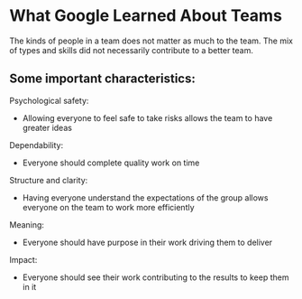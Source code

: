 # What Google Learned About Teams
The kinds of people in a team does not matter as much to the team. The mix of types and skills did not necessarily contribute to a better team.

## Some important characteristics:

Psychological safety:
- Allowing everyone to feel safe to take risks allows the team to have greater ideas 

Dependability:
- Everyone should complete quality work on time

Structure and clarity:
- Having everyone understand the expectations of the group allows everyone on the team to work more efficiently

Meaning:
- Everyone should have purpose in their work driving them to deliver

Impact: 
- Everyone should see their work contributing to the results to keep them in it
